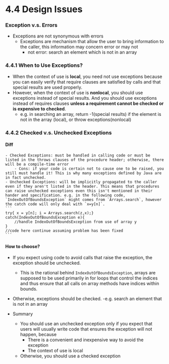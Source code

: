 4.4 Design Issues
===

### Exception v.s. Errors
- Exceptions are not synonymous with errors
	- Exceptions are mechanism that allow the user to bring information to the caller, this information may concern error or may not
		- not error: search an element which is not in an array

### 4.4.1 When to Use Exceptions?
-  When the context of use is **local**, you need not use exceptions because you can easily verify that require clauses are satisfied by calls and that special results are used properly. 
- However, when the context of use is **nonlocal**, you should use exceptions instead of special results. And you should use exceptions instead of requires clauses **unless a requirement cannot be checked or is expensive to checked**. 
	- e.g. in searching an array, return -1(special results) if the element is not in the array (local), or throw exceptions(nonlocal)
	
### 4.4.2 Checked v.s. Unchecked Exceptions
#### Diff
	- Checked Exceptions: must be handled in calling code or must be listed in the throws clauses of the procedure header; otherwise, there will be a compile-time error
		- Cons: if your code is certain not to cause one to be raised, you still must handle it! This is why many exceptions defined by Java are in fact unchecked.
	- Unchecked Exceptions: will be implicitly propagated to the caller even if they aren't listed in the header. This means that procedures can raise unchecked exceptions even this isn't mentioned in their hander and specification. e.g. in the following code, `IndexOutOfBoundsException` might comes from `Arrays.search`, however the catch code will only deal with `x=y[n]`.
	```
	try{ x = y[n]; i = Arrays.search(z,x);}
	catch(IndexOutOfBoundsException e){
		//handle IndexOutOfBoundsException from use of array y
	}
	//code here continue assuming problem has been fixed
	```
#### How to choose?
- If you expect using code to avoid calls that raise the exception, the exception should be unchecked. 
	- This is the rational behind `IndexOutOfBoundsException`, arrays are supposed to be used primarily in for loops that control the indices and thus ensure that all calls on array methods have indices within bounds.
- Otherwise, exceptions should be checked. 
	-e.g. search an element that is not in an array

- Summary
	- You should use an unchecked exception only if you expect that users will usually write code that ensures the exception will not happen, because
		- There is a convenient and inexpensive way to avoid the exception
		- The context of use is local
	- Otherwise, you should use a checked exception
	